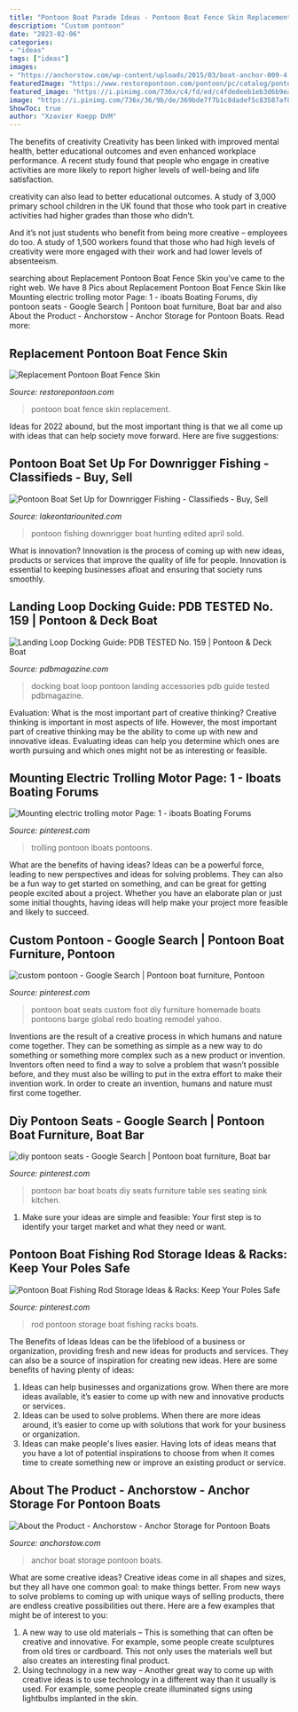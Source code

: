 ```yaml
---
title: "Pontoon Boat Parade Ideas - Pontoon Boat Fence Skin Replacement"
description: "Custom pontoon"
date: "2023-02-06"
categories:
- "ideas"
tags: ["ideas"]
images:
- "https://anchorstow.com/wp-content/uploads/2015/03/boat-anchor-009-4.jpg"
featuredImage: "https://www.restorepontoon.com/pontoon/pc/catalog/pontoonfenceskin.jpg"
featured_image: "https://i.pinimg.com/736x/c4/fd/ed/c4fdedeeb1eb3d6b9eaa46aacab893bd.jpg"
image: "https://i.pinimg.com/736x/36/9b/de/369bde7f7b1c8dadef5c83587af86ea9.jpg"
ShowToc: true
author: "Xzavier Koepp DVM"
---
```



The benefits of creativity
Creativity has been linked with improved mental health, better educational outcomes and even enhanced workplace performance.
A recent study found that people who engage in creative activities are more likely to report higher levels of well-being and life satisfaction.

 creativity can also lead to better educational outcomes. A study of 3,000 primary school children in the UK found that those who took part in creative activities had higher grades than those who didn’t.

And it’s not just students who benefit from being more creative – employees do too. A study of 1,500 workers found that those who had high levels of creativity were more engaged with their work and had lower levels of absenteeism.

	

		
searching about Replacement Pontoon Boat Fence Skin you've came to the right web. We have 8 Pics about Replacement Pontoon Boat Fence Skin like Mounting electric trolling motor Page: 1 - iboats Boating Forums, diy pontoon seats - Google Search | Pontoon boat furniture, Boat bar and also About the Product - Anchorstow - Anchor Storage for Pontoon Boats. Read more:
		
    
## Replacement Pontoon Boat Fence Skin

<img loading=lazy src="https://www.restorepontoon.com/pontoon/pc/catalog/pontoonfenceskin.jpg" onerror="this.onerror=null;this.src='https://tse4.mm.bing.net/th?id=OIP.ue3jCkjT4NFtqELRSiydDQHaGC&amp;pid=15.1';" alt="Replacement Pontoon Boat Fence Skin">

_Source: restorepontoon.com_

>pontoon boat fence skin replacement. 

	

Ideas for 2022 abound, but the most important thing is that we all come up with ideas that can help society move forward. Here are five suggestions: 

    
## Pontoon Boat Set Up For Downrigger Fishing - Classifieds - Buy, Sell

<img loading=lazy src="https://www.lakeontariounited.com/fishing-hunting/uploads/monthly_2017_03/58d6629008cfe_AvalonPic8.jpg.8b787e6ec10cfcc8f06407d5fe166849.jpg" onerror="this.onerror=null;this.src='https://tse3.mm.bing.net/th?id=OIP.TF_LNgp9YfH16Io5SY86bQHaJ3&amp;pid=15.1';" alt="Pontoon Boat Set Up for Downrigger Fishing - Classifieds - Buy, Sell">

_Source: lakeontariounited.com_

>pontoon fishing downrigger boat hunting edited april sold. 

	

What is innovation?
Innovation is the process of coming up with new ideas, products or services that improve the quality of life for people. Innovation is essential to keeping businesses afloat and ensuring that society runs smoothly.

    
## Landing Loop Docking Guide: PDB TESTED No. 159 | Pontoon &amp; Deck Boat

<img loading=lazy src="http://www.pdbmagazine.com/Images/gallery/4118_1600.jpg" onerror="this.onerror=null;this.src='https://tse4.mm.bing.net/th?id=OIP.AaNDsHIoxsZfsOT4gVCigQHaLJ&amp;pid=15.1';" alt="Landing Loop Docking Guide: PDB TESTED No. 159 | Pontoon &amp; Deck Boat">

_Source: pdbmagazine.com_

>docking boat loop pontoon landing accessories pdb guide tested pdbmagazine. 

	

Evaluation: What is the most important part of creative thinking?
Creative thinking is important in most aspects of life. However, the most important part of creative thinking may be the ability to come up with new and innovative ideas. Evaluating ideas can help you determine which ones are worth pursuing and which ones might not be as interesting or feasible.

    
## Mounting Electric Trolling Motor Page: 1 - Iboats Boating Forums

<img loading=lazy src="https://i.pinimg.com/736x/c4/fd/ed/c4fdedeeb1eb3d6b9eaa46aacab893bd.jpg" onerror="this.onerror=null;this.src='https://tse2.mm.bing.net/th?id=OIP.NfvBt9dXpBFOA3dawwYkegHaGf&amp;pid=15.1';" alt="Mounting electric trolling motor Page: 1 - iboats Boating Forums">

_Source: pinterest.com_

>trolling pontoon iboats pontoons. 

	

What are the benefits of having ideas?
Ideas can be a powerful force, leading to new perspectives and ideas for solving problems. They can also be a fun way to get started on something, and can be great for getting people excited about a project. Whether you have an elaborate plan or just some initial thoughts, having ideas will help make your project more feasible and likely to succeed.

    
## Custom Pontoon - Google Search | Pontoon Boat Furniture, Pontoon

<img loading=lazy src="https://i.pinimg.com/736x/72/18/73/721873c30e65b9f218667865d06b5c40--pontoon-boat-seats-pontoons.jpg" onerror="this.onerror=null;this.src='https://tse4.mm.bing.net/th?id=OIP.esdWpQTywrR68x6JE3xsBgHaEK&amp;pid=15.1';" alt="custom pontoon - Google Search | Pontoon boat furniture, Pontoon">

_Source: pinterest.com_

>pontoon boat seats custom foot diy furniture homemade boats pontoons barge global redo boating remodel yahoo. 

	

Inventions are the result of a creative process in which humans and nature come together. They can be something as simple as a new way to do something or something more complex such as a new product or invention. Inventors often need to find a way to solve a problem that wasn’t possible before, and they must also be willing to put in the extra effort to make their invention work. In order to create an invention, humans and nature must first come together.

    
## Diy Pontoon Seats - Google Search | Pontoon Boat Furniture, Boat Bar

<img loading=lazy src="https://i.pinimg.com/736x/fd/55/10/fd551018761210ac848ebcdde26ed501.jpg" onerror="this.onerror=null;this.src='https://tse1.mm.bing.net/th?id=OIP.221wmjW2seT6ekpQGFAXVwHaE1&amp;pid=15.1';" alt="diy pontoon seats - Google Search | Pontoon boat furniture, Boat bar">

_Source: pinterest.com_

>pontoon bar boat boats diy seats furniture table ses seating sink kitchen. 

	

1. Make sure your ideas are simple and feasible: Your first step is to identify your target market and what they need or want.

    
## Pontoon Boat Fishing Rod Storage Ideas &amp; Racks: Keep Your Poles Safe

<img loading=lazy src="https://i.pinimg.com/736x/36/9b/de/369bde7f7b1c8dadef5c83587af86ea9.jpg" onerror="this.onerror=null;this.src='https://tse2.mm.bing.net/th?id=OIP.Ehr9MS2Tsa6OoSZx1VfnUwHaEK&amp;pid=15.1';" alt="Pontoon Boat Fishing Rod Storage Ideas &amp; Racks: Keep Your Poles Safe">

_Source: pinterest.com_

>rod pontoon storage boat fishing racks boats. 

	

The Benefits of Ideas
Ideas can be the lifeblood of a business or organization, providing fresh and new ideas for products and services. They can also be a source of inspiration for creating new ideas. Here are some benefits of having plenty of ideas: 
1. Ideas can help businesses and organizations grow. When there are more ideas available, it’s easier to come up with new and innovative products or services. 
2. Ideas can be used to solve problems. When there are more ideas around, it’s easier to come up with solutions that work for your business or organization. 
3. Ideas can make people's lives easier. Having lots of ideas means that you have a lot of potential inspirations to choose from when it comes time to create something new or improve an existing product or service. 

    
## About The Product - Anchorstow - Anchor Storage For Pontoon Boats

<img loading=lazy src="https://anchorstow.com/wp-content/uploads/2015/03/boat-anchor-009-4.jpg" onerror="this.onerror=null;this.src='https://tse3.mm.bing.net/th?id=OIP.8O9KSjzZzOzvIOld2QhBHgHaJ4&amp;pid=15.1';" alt="About the Product - Anchorstow - Anchor Storage for Pontoon Boats">

_Source: anchorstow.com_

>anchor boat storage pontoon boats. 

	

What are some creative ideas?
Creative ideas come in all shapes and sizes, but they all have one common goal: to make things better. From new ways to solve problems to coming up with unique ways of selling products, there are endless creative possibilities out there. Here are a few examples that might be of interest to you: 
1. A new way to use old materials – This is something that can often be creative and innovative. For example, some people create sculptures from old tires or cardboard. This not only uses the materials well but also creates an interesting final product. 
2. Using technology in a new way – Another great way to come up with creative ideas is to use technology in a different way than it usually is used. For example, some people create illuminated signs using lightbulbs implanted in the skin.


